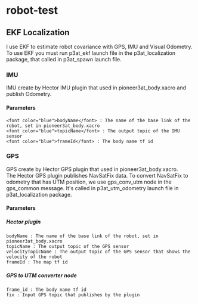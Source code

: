 # robot-test

## EKF Localization
I use EKF to estimate robot covariance with GPS, IMU and Visual Odometry.</br>
To use EKF you must run p3at_ekf launch file in the p3at_localization package, that called in p3at_spawn launch file.

### IMU
IMU create by Hector IMU plugin that used in pioneer3at_body.xacro and publish Odometry.

#### Parameters
```<font color="blue">robotNamespace</font> : The namespace of the robot that set in robotname parameter in the launch file
<font color="blue">bodyName</font> : The name of the base link of the robot, set in pioneer3at_body.xacro
<font color="blue">topicName</font> : The output topic of the IMU sensor
<font color="blue">frameId</font> : The body name tf id
```

### GPS
GPS create by Hector GPS plugin that used in pioneer3at_body.xacro.</br>
The Hector GPS plugin publishes NavSatFix data. To convert NavSatFix to odometry that has UTM position, we use gps_conv_utm node in the gps_common message. It's called in p3at_utm_odometry launch file in p3at_localization package.

#### Parameters
##### Hector plugin
```robotNamespace : The namespace of the robot that set in robotname parameter in the launch file
bodyName : The name of the base link of the robot, set in pioneer3at_body.xacro
topicName : The output topic of the GPS sensor
velocityTopicName : The output topic of the GPS sensor that shows the velocity of the robot
frameId : The map tf id
```
##### GPS to UTM converter node
```odom : Output odometry name
frame_id : The body name tf id
fix : Input GPS topic that publishes by the plugin
```
